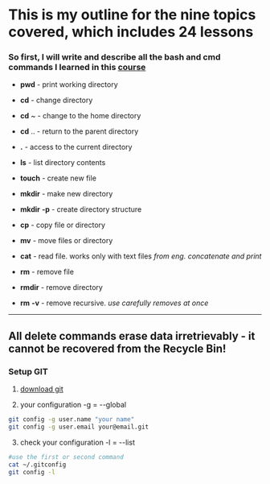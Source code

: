 # This is my outline for the nine topics covered, which includes 24 lessons 

### So first, I will write and describe all the bash and cmd commands I learned in this [course](https://practicum.yandex.ru/profile/git-basics/ "Git basics from Yandex") 

- **pwd** - print working directory

- **cd** - change directory

- **cd** ~ - change to the home directory

- **cd** .. - return to the parent directory

- **.** - access to the current directory

- **ls** - list directory contents

- **touch** - create new file

- **mkdir** - make new directory

- **mkdir** **-p** - create directory structure

- **cp** - copy file or directory

- **mv** - move files or directory

- **cat** - read file. works only with text files *from eng. concatenate and print*

- **rm** - remove file

- **rmdir** - remove directory

- **rm** **-v** - remove recursive. *use carefully removes at once*

---
**All delete commands erase data irretrievably - it cannot be recovered from the Recycle Bin!**
---

### Setup GIT
1. [download git](https://git-scm.com/downloads)

2. your configuration -g = --global
``` bash
git config -g user.name "your name"
git config -g user.email your@email.git
```

3. check your configuration -l = --list
``` bash
#use the first or second command
cat ~/.gitconfig 
git config -l
```



